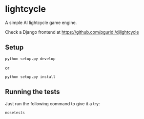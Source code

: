lightcycle
==========

A simple AI lightcycle game engine.

Check a Django frontend at https://github.com/pguridi/djlightcycle

Setup
-----

    python setup.py develop

or 

    python setup.py install


Running the tests
-----------------

Just run the following command to give it a try:

    nosetests

